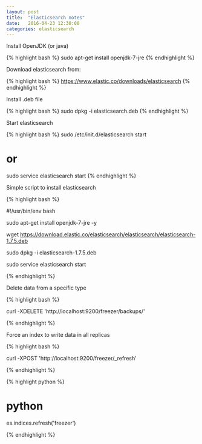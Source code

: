 ```yaml
---
layout: post
title:  "Elasticsearch notes"
date:   2016-04-23 12:30:00
categories: elasticsearch
---
```


Install OpenJDK (or java)

{% highlight bash %}
sudo apt-get install openjdk-7-jre
{% endhighlight %}

Download elasticsearch from:

{% highlight bash %}
https://www.elastic.co/downloads/elasticsearch
{% endhighlight %}

Install .deb file

{% highlight bash %}
sudo dpkg -i elasticsearch.deb
{% endhighlight %}

Start elasticsearch

{% highlight bash %}
sudo /etc/init.d/elasticsearch start
# or
sudo service elasticsearch start
{% endhighlight %}


Simple script to install elasticsearch

{% highlight bash %}

#!/usr/bin/env bash

sudo apt-get install openjdk-7-jre -y

wget https://download.elastic.co/elasticsearch/elasticsearch/elasticsearch-1.7.5.deb

sudo dpkg -i elasticsearch-1.7.5.deb

sudo service elasticsearch start

{% endhighlight %}


Delete data from a specific type

{% highlight bash %}

curl -XDELETE 'http://localhost:9200/freezer/backups/'

{% endhighlight %}


Force an index to write data in all replicas

{% highlight bash %}

curl -XPOST 'http://localhost:9200/freezer/_refresh'

{% endhighlight %}

{% highlight python %}

# python
es.indices.refresh('freezer')

{% endhighlight %}
